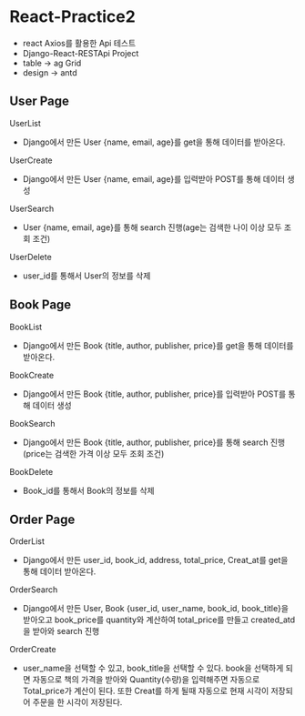 # React-Practice2
- react Axios를 활용한 Api 테스트
- Django-React-RESTApi Project
- table -> ag Grid
- design -> antd

## User Page
UserList
- Django에서 만든 User {name, email, age}를 get을 통해 데이터를 받아온다.

UserCreate
- Django에서 만든 User {name, email, age}를 입력받아 POST를 통해 데이터 생성

UserSearch
- User {name, email, age}를 통해 search 진행(age는 검색한 나이 이상 모두 조회 조건)

UserDelete
- user_id를 통해서 User의 정보를 삭제

## Book Page
BookList
- Django에서 만든 Book {title, author, publisher, price}를 get을 통해 데이터를 받아온다.

BookCreate
- Django에서 만든 Book {title, author, publisher, price}를 입력받아 POST를 통해 데이터 생성

BookSearch
- Django에서 만든 Book {title, author, publisher, price}를 통해 search 진행(price는 검색한 가격 이상 모두 조회 조건)

BookDelete
- Book_id를 통해서 Book의 정보를 삭제

## Order Page 
OrderList
- Django에서 만든 user_id, book_id, address, total_price, Creat_at를 get을 통해 데이터 받아온다.

OrderSearch
- Django에서 만든 User, Book {user_id, user_name, book_id, book_title}을 받아오고 book_price를 quantity와 계산하여 total_price를 만들고 created_atd을 받아와 search 진행

OrderCreate
- user_name을 선택할 수 있고, book_title을 선택할 수 있다. book을 선택하게 되면 자동으로 책의 가격을 받아와 Quantity(수량)을 입력해주면 자동으로 Total_price가 계산이 된다. 또한 Creat를 하게 될때 자동으로 현재 시각이 저장되어 주문을 한 시각이 저장된다.